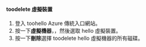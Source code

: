 #### <a name="toodelete-a-virtual-device"></a>toodelete 虛擬裝置

1. 登入 toohello Azure 傳統入口網站。
2. 按一下**虛擬機器**，，然後選取 hello 虛擬裝置。
3. 按一下**刪除**選擇 toodelete hello 虛擬機器的所有磁碟。

